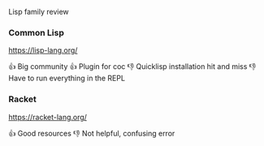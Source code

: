 Lisp family review

### Common Lisp

https://lisp-lang.org/

👍 Big community
👍 Plugin for coc
👎 Quicklisp installation hit and miss
👎 Have to run everything in the REPL

### Racket

https://racket-lang.org/

👍 Good resources
👎 Not helpful, confusing error

